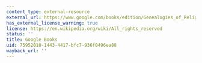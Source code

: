 ```yaml
---
content_type: external-resource
external_url: https://www.google.com/books/edition/Genealogies_of_Religion/aHqPzoxIRKwC?hl=en&gbpv=1
has_external_license_warning: true
license: https://en.wikipedia.org/wiki/All_rights_reserved
status: ''
title: Google Books
uid: 75952010-1443-4417-bfc7-936f0496ea88
wayback_url: ''
---
```

